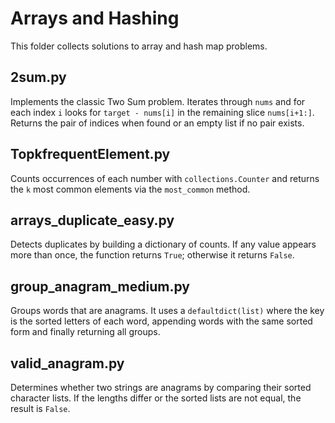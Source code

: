# Arrays and Hashing

This folder collects solutions to array and hash map problems.

## 2sum.py
Implements the classic Two Sum problem. Iterates through `nums` and for each index `i` looks for `target - nums[i]` in the remaining slice `nums[i+1:]`. Returns the pair of indices when found or an empty list if no pair exists.

## TopkfrequentElement.py
Counts occurrences of each number with `collections.Counter` and returns the `k` most common elements via the `most_common` method.

## arrays_duplicate_easy.py
Detects duplicates by building a dictionary of counts. If any value appears more than once, the function returns `True`; otherwise it returns `False`.

## group_anagram_medium.py
Groups words that are anagrams. It uses a `defaultdict(list)` where the key is the sorted letters of each word, appending words with the same sorted form and finally returning all groups.

## valid_anagram.py
Determines whether two strings are anagrams by comparing their sorted character lists. If the lengths differ or the sorted lists are not equal, the result is `False`.
